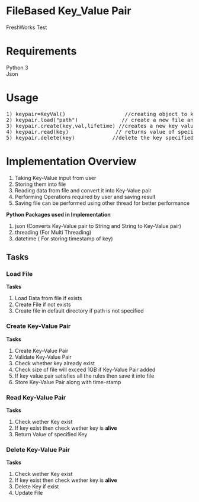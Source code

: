 # FileBased Key_Value Pair
FreshWorks Test
# Requirements
Python 3</br>
Json
# Usage
<pre>
1) keypair=KeyVal()                   //creating object to keyval pair
2) keypair.load("path")              // create a new file and also  load the file if already exist
3) keypair.create(key,val,lifetime) //creates a new key value pair
4) keypair.read(key)               // returns value of specified key
5) keypair.delete(key)            //delete the key specified
</pre>
# Implementation Overview
1) Taking Key-Value input from user</br>
2) Storing them into file</br>
3) Reading data from file and convert it into Key-Value pair</br>
4) Performing Operations required by user and saving result
5) Saving file can be performed using other thread for better performance

<b>Python Packages used in Implementation</b>
1) json  (Converts Key-Value pair to String and String to Key-Value pair) </br>
2) threading (For Multi Threading) </br>
3) datetime ( For storing timestamp of key)
## Tasks
### Load File
<b>Tasks</b>
1) Load Data from file if exists
2) Create File if not exists
3) Create file in default directory if path is not specified
### Create Key-Value Pair
<b>Tasks</b>
1) Create Key-Value Pair 
2) Validate Key-Value Pair  
3) Check whether key already exist
4) Check size of file will exceed 1GB if Key-Value Pair added
5) If key value pair satisfies all the rules then save it into file
6) Store Key-Value Pair along with time-stamp
### Read Key-Value Pair
<b>Tasks</b>
1) Check wether Key exist
2) If key exist then check wether key is <b>alive</b>
3) Return Value of specified Key
### Delete Key-Value Pair
<b>Tasks</b>
1) Check wether Key exist
2) If key exist then check wether key is <b>alive</b>
3) Delete Key if exist
4) Update File 
